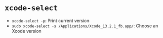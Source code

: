 # `xcode-select`

- `xcode-select -p`: Print current version
- `sudo xcode-select -s /Applications/Xcode_13.2.1_fb.app/`: Choose an Xcode version

